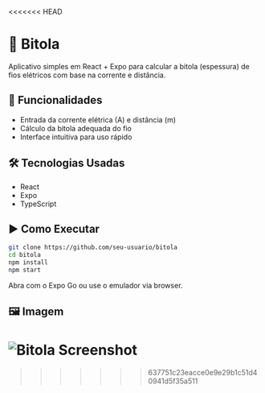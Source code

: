 <<<<<<< HEAD
# 📐 Bitola

Aplicativo simples em React + Expo para calcular a bitola (espessura) de fios elétricos com base na corrente e distância.

## 🔧 Funcionalidades
- Entrada da corrente elétrica (A) e distância (m)
- Cálculo da bitola adequada do fio
- Interface intuitiva para uso rápido

## 🛠️ Tecnologias Usadas
- React
- Expo
- TypeScript

## ▶️ Como Executar
```bash
git clone https://github.com/seu-usuario/bitola
cd bitola
npm install
npm start
```

Abra com o Expo Go ou use o emulador via browser.

## 🖼️ Imagem
![Bitola Screenshot](https://github.com/GuilhermeCanina/Bitola-React/blob/eb5942cd4f407e68f30b9e5c56b3ce25d455d2d7/assets/images/Captura%20de%20tela%202025-07-28%20100905.png)
=======

>>>>>>> 637751c23eacce0e9e29b1c51d40941d5f35a511
